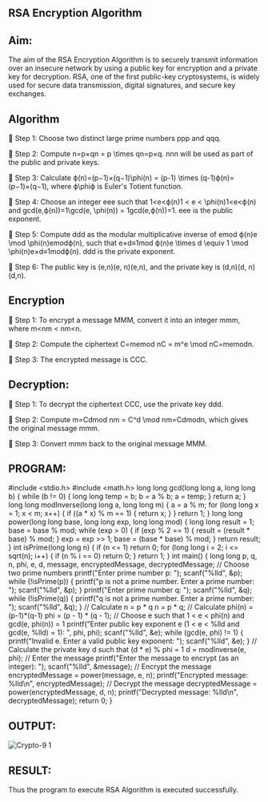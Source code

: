 ## RSA Encryption Algorithm

## Aim:

The aim of the RSA Encryption Algorithm is to securely transmit information over an insecure network by using a public key for encryption and a private key for decryption. RSA, one of the first public-key cryptosystems, is widely used for secure data transmission, digital signatures, and secure key exchanges.

## Algorithm

 Step 1: Choose two distinct large prime numbers ppp and qqq.

 Step 2: Compute n=p×qn = p \times qn=p×q. nnn will be used as part of the public and private keys.

 Step 3: Calculate ϕ(n)=(p−1)×(q−1)\phi(n) = (p-1) \times (q-1)ϕ(n)=(p−1)×(q−1), where ϕ\phiϕ is Euler's Totient function.

 Step 4: Choose an integer eee such that 1<e<ϕ(n)1 < e < \phi(n)1<e<ϕ(n) and gcd⁡(e,ϕ(n))=1\gcd(e, \phi(n)) = 1gcd(e,ϕ(n))=1. eee is the public exponent.

 Step 5: Compute ddd as the modular multiplicative inverse of emod ϕ(n)e \mod \phi(n)emodϕ(n), such that e×d≡1mod ϕ(n)e \times d \equiv 1 \mod \phi(n)e×d≡1modϕ(n). ddd is the private exponent.

 Step 6: The public key is (e,n)(e, n)(e,n), and the private key is (d,n)(d, n)(d,n).

## Encryption

 Step 1: To encrypt a message MMM, convert it into an integer mmm, where m<nm < nm<n.

 Step 2: Compute the ciphertext C=memod nC = m^e \mod nC=memodn.

 Step 3: The encrypted message is CCC.

## Decryption:

 Step 1: To decrypt the ciphertext CCC, use the private key ddd.

 Step 2: Compute m=Cdmod nm = C^d \mod nm=Cdmodn, which gives the original message mmm.

 Step 3: Convert mmm back to the original message MMM.

## PROGRAM:

#include <stdio.h>
#include <math.h>
long long gcd(long long a, long long b) {
while (b != 0) {
long long temp = b;
b = a % b;
a = temp;
}
return a;
}
long long modInverse(long long a, long long m) {
a = a % m;
for (long long x = 1; x < m; x++) {
if ((a * x) % m == 1) {
return x;
}
}
return 1;
}
long long power(long long base, long long exp, long long mod) {
long long result = 1;
base = base % mod;
while (exp > 0) {
if (exp % 2 == 1) {
result = (result * base) % mod;
}
exp = exp >> 1;
base = (base * base) % mod;
}
return result;
}
int isPrime(long long n) {
if (n <= 1) return 0;
for (long long i = 2; i <= sqrt(n); i++) {
if (n % i == 0) return 0;
}
return 1;
}
int main() {
long long p, q, n, phi, e, d, message, encryptedMessage, decryptedMessage;
// Choose two prime numbers
printf("Enter prime number p: ");
scanf("%lld", &p);
while (!isPrime(p)) {
printf("p is not a prime number. Enter a prime number: ");
scanf("%lld", &p);
}
printf("Enter prime number q: ");
scanf("%lld", &q);
while (!isPrime(q)) {
printf("q is not a prime number. Enter a prime number: ");
scanf("%lld", &q);
}
// Calculate n = p * q
n = p * q;
// Calculate phi(n) = (p-1)*(q-1)
phi = (p - 1) * (q - 1);
// Choose e such that 1 < e < phi(n) and gcd(e, phi(n)) = 1
printf("Enter public key exponent e (1 < e < %lld and gcd(e, %lld) = 1): ", phi, phi);
scanf("%lld", &e);
while (gcd(e, phi) != 1) {
printf("Invalid e. Enter a valid public key exponent: ");
scanf("%lld", &e);
}
// Calculate the private key d such that (d * e) % phi = 1
d = modInverse(e, phi);
// Enter the message
printf("Enter the message to encrypt (as an integer): ");
scanf("%lld", &message);
// Encrypt the message
encryptedMessage = power(message, e, n);
printf("Encrypted message: %lld\n", encryptedMessage);
// Decrypt the message
decryptedMessage = power(encryptedMessage, d, n);
printf("Decrypted message: %lld\n", decryptedMessage);
return 0;
}

## OUTPUT:
![Crypto-9 1](https://github.com/user-attachments/assets/1147b2a3-a3f3-402c-ab78-7339e0bc184e)

## RESULT:
Thus the program to execute RSA Algorithm is executed successfully.
